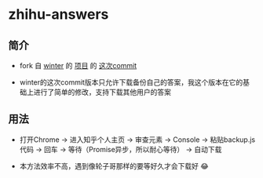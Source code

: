 # zhihu-answers

## 简介


- fork 自 [winter](https://github.com/wintercn) 的 [项目](https://github.com/wintercn/dog-fucked-zhihu) 的 [这次commit](https://github.com/wintercn/dog-fucked-zhihu/commit/c9208f66d7531e623d994695254c3ea189f7dbd8)

- winter的这次commit版本只允许下载备份自己的答案，我这个版本在它的基础上进行了简单的修改，支持下载其他用户的答案

## 用法

- 打开Chrome -> 进入知乎个人主页 -> 审查元素 -> Console -> 粘贴backup.js代码 -> 回车 -> 等待（Promise异步，所以耐心等待） -> 自动下载

- 本方法效率不高，遇到像轮子哥那样的要等好久才会下载好 😂